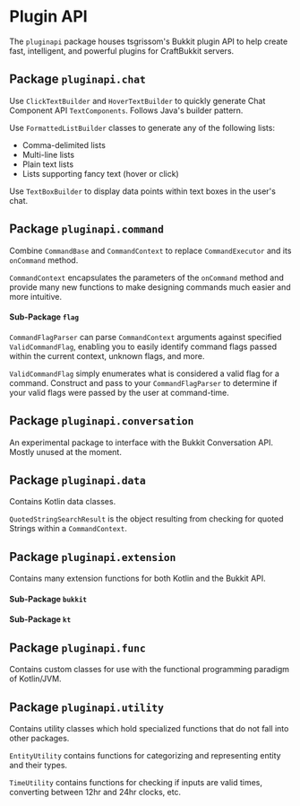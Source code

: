 # Plugin API
The `pluginapi` package houses tsgrissom's Bukkit plugin API to help create fast, intelligent, and powerful plugins
for CraftBukkit servers.

## Package `pluginapi.chat`
Use `ClickTextBuilder` and `HoverTextBuilder` to quickly generate Chat Component API `TextComponents`. Follows Java's builder
pattern.

Use `FormattedListBuilder` classes to generate any of the following lists:
* Comma-delimited lists
* Multi-line lists
* Plain text lists
* Lists supporting fancy text (hover or click)

Use `TextBoxBuilder` to display data points within text boxes in the user's chat.

## Package `pluginapi.command`

Combine `CommandBase` and `CommandContext` to replace `CommandExecutor` and its `onCommand` method.

`CommandContext` encapsulates the parameters of the `onCommand` method and provide many new functions to make designing
commands much easier and more intuitive.

#### Sub-Package `flag`

`CommandFlagParser` can parse `CommandContext` arguments against specified `ValidCommandFlag`, enabling you to easily
identify command flags passed within the current context, unknown flags, and more.

`ValidCommandFlag` simply enumerates what is considered a valid flag for a command. Construct and pass to your
`CommandFlagParser` to determine if your valid flags were passed by the user at command-time.

## Package `pluginapi.conversation`

An experimental package to interface with the Bukkit Conversation API. Mostly unused at the moment.

## Package `pluginapi.data`

Contains Kotlin data classes.

`QuotedStringSearchResult` is the object resulting from checking for quoted Strings within a `CommandContext`.

## Package `pluginapi.extension`

Contains many extension functions for both Kotlin and the Bukkit API.

#### Sub-Package `bukkit`

#### Sub-Package `kt`

## Package `pluginapi.func`

Contains custom classes for use with the functional programming paradigm of Kotlin/JVM.

## Package `pluginapi.utility`

Contains utility classes which hold specialized functions that do not fall into other packages.

`EntityUtility` contains functions for categorizing and representing entity and their types.

`TimeUtility` contains functions for checking if inputs are valid times, converting between 12hr and 24hr clocks, etc.